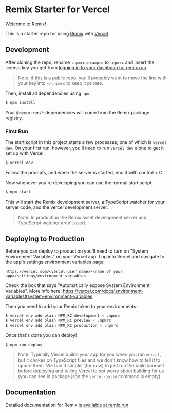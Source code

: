 # Remix Starter for Vercel

Welcome to Remix!

This is a starter repo for using [Remix](https://remix.run) with
[Vercel](http://vercel.com/).

## Development

After cloning the repo, rename `.npmrc.example` to `.npmrc` and insert the license key you get from [logging in to your dashboard at remix.run](https://remix.run).

> Note: if this is a public repo, you'll probably want to move the line with
> your key into `~/.npmrc` to keep it private.

Then, install all dependencies using `npm`:

```sh
$ npm install
```

Your `@remix-run/*` dependencies will come from the Remix package registry.

### First Run

The start script in this project starts a few processes, one of which is `vercel dev`. On your first run, however, you'll need to run `vercel dev` alone to get it set up with Vercel.

```sh
$ vercel dev
```

Follow the prompts, and when the server is started, end it with control + C.

Now whenever you're developing you can use the normal start script:

```sh
$ npm start
```

This will start the Remix development server, a TypeScript watcher for your server code, and the vercel development server.

> Note: In production the Remix asset development server and TypeScript watcher aren't used.

## Deploying to Production

Before you can deploy to production you'll need to turn on "System Environment Variables" on your Vercel app. Log into Vercel and navigate to the app's settings environment variables page:

```
https://vercel.com/<vercel user name>/<name of your app>/settings/environment-variables
```

Check the box that says "Automatically expose System Environment Variables". More info here: https://vercel.com/docs/environment-variables#system-environment-variables

Then you need to add your Remix token to your environments:

```bash
$ vercel env add plain NPM_RC development < .npmrc
$ vercel env add plain NPM_RC preview < .npmrc
$ vercel env add plain NPM_RC production < .npmrc
```

Once that's done you can deploy!

```sh
$ npm run deploy
```

> Note: Typically Vercel builds your app for you when you run `vercel`, but it chokes on TypeScript files and we don't know how to tell it to ignore them. We find it simpler (for now) to just run the build yourself before deploying and telling Vercel to not worry about building for us (you can see in package.json the `vercel-build` command is empty).

## Documentation

Detailed documentation for Remix [is available at remix.run](https://remix.run/dashboard/docs).